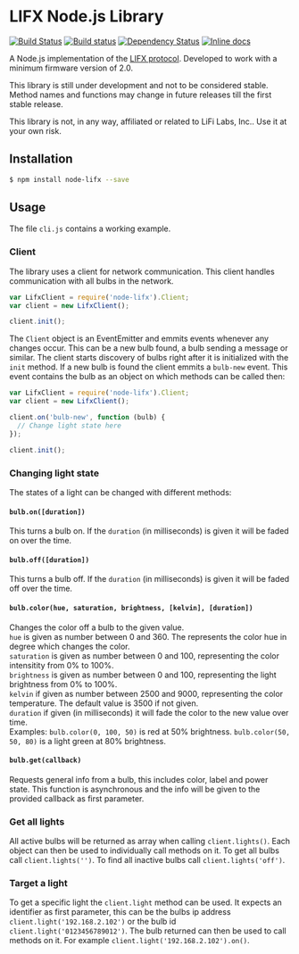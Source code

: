 # LIFX Node.js Library

[![Build Status](https://travis-ci.org/MariusRumpf/node-lifx.svg?branch=master)](https://travis-ci.org/MariusRumpf/node-lifx)
[![Build status](https://ci.appveyor.com/api/projects/status/by1ea0oh53qknq7u?svg=true)](https://ci.appveyor.com/project/MariusRumpf/node-lifx)
[![Dependency Status](https://www.versioneye.com/user/projects/557212093935300021000034/badge.svg?style=flat)](https://www.versioneye.com/user/projects/557212093935300021000034)
[![Inline docs](http://inch-ci.org/github/mariusrumpf/node-lifx.svg?branch=master)](http://inch-ci.org/github/mariusrumpf/node-lifx)

A Node.js implementation of the [LIFX protocol](https://github.com/LIFX/lifx-protocol-docs). Developed to work with a minimum firmware version of 2.0.

This library is still under development and not to be considered stable. Method names and functions may change in future releases till the first stable release.

This library is not, in any way, affiliated or related to LiFi Labs, Inc.. Use it at your own risk.

## Installation

```sh
$ npm install node-lifx --save
```

## Usage
The file `cli.js` contains a working example.

### Client
The library uses a client for network communication. This client handles communication with all bulbs in the network.
```js
var LifxClient = require('node-lifx').Client;
var client = new LifxClient();

client.init();
```
The `Client` object is an EventEmitter and emmits events whenever any changes occur. This can be a new bulb found, a bulb sending a message or similar. The client starts discovery of bulbs right after it is initialized with the `init` method. If a new bulb is found the client emmits a `bulb-new` event. This event contains the bulb as an object on which methods can be called then:

```js
var LifxClient = require('node-lifx').Client;
var client = new LifxClient();

client.on('bulb-new', function (bulb) {
  // Change light state here
});

client.init();
```

### Changing light state
The states of a light can be changed with different methods:

#### `bulb.on([duration])`  
This turns a bulb on. If the `duration` (in milliseconds) is given it will be faded on over the time.

#### `bulb.off([duration])`  
This turns a bulb off. If the `duration` (in milliseconds) is given it will be faded off over the time.

#### `bulb.color(hue, saturation, brightness, [kelvin], [duration])`  
Changes the color off a bulb to the given value.  
`hue` is given as number between 0 and 360. The represents the color hue in degree which changes the color.  
`saturation` is given as number between 0 and 100, representing the color intensitity from 0% to 100%.  
`brightness` is given as number between 0 and 100, representing the light brightness from 0% to 100%.  
`kelvin` if given as number between 2500 and 9000, representing the color temperature. The default value is 3500 if not given.  
`duration` if given (in milliseconds) it will fade the color to the new value over time.  
Examples: `bulb.color(0, 100, 50)` is red at 50% brightness. `bulb.color(50, 50, 80)` is a light green at 80% brightness.

#### `bulb.get(callback)`
Requests general info from a bulb, this includes color, label and power state. This function is asynchronous and the info will be given to the provided callback as first parameter.

### Get all lights
All active bulbs will be returned as array when calling `client.lights()`. Each object can then be used to individually call methods on it. To get all bulbs call `client.lights('')`. To find all inactive bulbs call `client.lights('off')`.

### Target a light
To get a specific light the `client.light` method can be used. It expects an identifier as first parameter, this can be the bulbs ip address `client.light('192.168.2.102')` or the bulb id `client.light('0123456789012')`. The bulb returned can then be used to call methods on it. For example `client.light('192.168.2.102').on()`.
